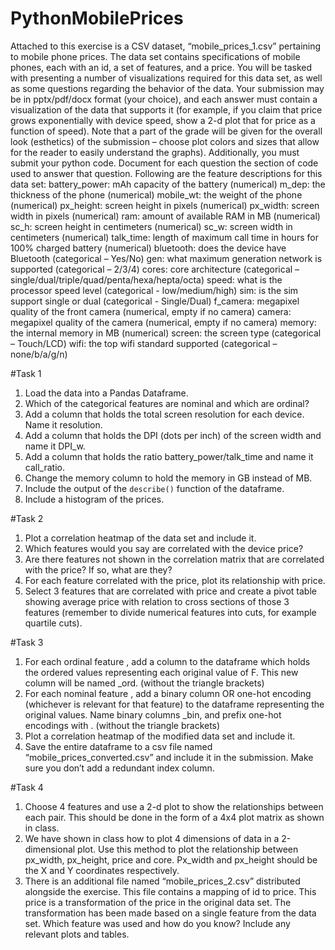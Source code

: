 # PythonMobilePrices

Attached to this exercise is a CSV dataset, “mobile_prices_1.csv”  pertaining to mobile phone prices. The data set contains specifications of mobile phones, each with an id, a set of features, and a price. You will be tasked with presenting a number of visualizations required for this data set, as well as some questions regarding the behavior of the data. 
Your submission may be in pptx/pdf/docx format (your choice), and each answer must contain a visualization of the data that supports it (for example, if you claim that price grows exponentially with device speed, show a 2-d plot that for price as a function of speed). Note that a part of the grade will be given for the overall look (esthetics) of the submission – choose plot colors and sizes that allow for the reader to easily understand the graphs).
Additionally, you must submit your python code. Document for each question the section of code used to answer that question. 
Following are the feature descriptions for this data set:
battery_power: mAh capacity of the battery (numerical)
m_dep: the thickness of the phone (numerical)
mobile_wt: the weight of the phone (numerical)
px_height: screen height in pixels  (numerical)
px_width: screen width in pixels (numerical)
ram: amount of available RAM in MB (numerical)
sc_h: screen height in centimeters (numerical)
sc_w: screen width in centimeters (numerical)
talk_time: length of maximum call time in hours for 100% charged battery (numerical)
bluetooth: does the device have Bluetooth (categorical – Yes/No)
gen: what maximum generation network is supported (categorical – 2/3/4)
cores: core architecture (categorical – single/dual/triple/quad/penta/hexa/hepta/octa)
speed: what is the processor speed level (categorical - low/medium/high)
sim: is the sim support single or dual (categorical - Single/Dual)
f_camera: megapixel quality of the front camera (numerical, empty if no camera)
camera: megapixel quality of the camera (numerical, empty if no camera)
memory: the internal memory in MB (numerical)
screen: the screen type (categorical – Touch/LCD)
wifi: the top wifi standard supported (categorical – none/b/a/g/n)

#Task 1
1.	Load the data into a Pandas Dataframe.
2.	Which of the categorical features are nominal and which are ordinal?
3.	Add a column that holds the total screen resolution for each device. Name it resolution.
4.	Add a column that holds the DPI (dots per inch) of the screen width and name it DPI_w.
5.	Add a column that holds the ratio battery_power/talk_time and name it call_ratio.
6.	Change the memory column to hold the memory in GB instead of MB.
7.	Include the output of the `describe()` function of the dataframe.
8.	Include a histogram of the prices.
	
#Task 2
1.	Plot a correlation heatmap of the data set and include it. 
2.	Which features would you say are correlated with the device price?
3.	Are there features not shown in the correlation matrix that are correlated with the price? If so, what are they?
4.	For each feature correlated with the price, plot its relationship with price.
5.	Select 3 features that are correlated with price and create a pivot table showing average price with relation to cross sections of those 3 features (remember to divide numerical features into cuts, for example quartile cuts).

#Task 3
1.	For each ordinal feature <O>, add a column to the dataframe which holds the ordered values representing each original value of F. This new column will be named <O>_ord. (without the triangle brackets)
2.	For each nominal feature <N>, add a binary column OR one-hot encoding (whichever is relevant for that feature) to the dataframe representing the original values. Name binary columns <N>_bin, and prefix one-hot encodings with <N>. (without the triangle brackets)
3.	Plot a correlation heatmap of the modified data set and include it. 
4.	Save the entire dataframe to a csv file named “mobile_prices_converted.csv” and include it in the submission. Make sure you don’t add a redundant index column.

#Task 4
1.	Choose 4 features and use a 2-d plot to show the relationships between each pair. This should be done in the form of a 4x4 plot matrix as shown in class.
2.	We have shown in class how to plot 4 dimensions of data in a 2-dimensional plot. Use this method to plot the relationship between px_width, px_height, price and core. Px_width and px_height should be the X and Y coordinates respectively. 
3.	There is an additional file named “mobile_prices_2.csv” distributed alongside the exercise. This file contains a mapping of id to price. This price is a transformation of the price in the original data set. The transformation has been made based on a single feature from the data set. Which feature was used and how do you know? Include any relevant plots and tables.
